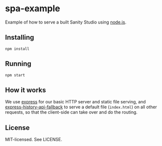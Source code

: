 # spa-example

Example of how to serve a built Sanity Studio using [node.js](https://nodejs.org/).

## Installing

`npm install`

## Running

`npm start`

## How it works

We use [express](http://expressjs.com/) for our basic HTTP server and static file serving, and [express-history-api-fallback](https://github.com/sebdeckers/express-history-api-fallback) to serve a default file (`index.html`) on all other requests, so that the client-side can take over and do the routing.

## License

MIT-licensed. See LICENSE.
